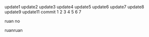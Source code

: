update1
update2
update3
update4
update5
update6
update7
update8
update9
update11
commit 
1
2
3
4
5
6
7

ruan
no

ruanruan

